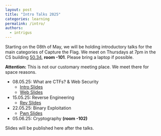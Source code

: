 ```yaml
---
layout: post
title: "Intro Talks 2025"
categories: learning
permalink: /intro/
authors:
  - intrigus
---
```


Starting on the 08th of May, we will be holding introductory talks for the main categories of Capture the Flag.
We meet on Thursdays at 7pm in the CS building [50.34](https://www.kit.edu/campusplan/), **room -101**. Please bring a laptop if possible.

**Attention:** This is not our customary meeting place. We meet there for space reasons.

 * 08.05.25: What are CTFs? & Web Security
    * [Intro Slides](/talks/2025-05-08-intro/intro-25-ss.pdf)
    * [Web Slides](/talks/2025-05-08-web/web-25-ss.pdf)
 * 15.05.25: Reverse Engineering
    * [Rev Slides](/talks/2025-05-15-rev/rev-25-ss.pdf)
 * 22.05.25: Binary Exploitation
    * [Pwn Slides](/talks/2025-05-22-pwn/pwn-25-ss.pdf)
 * 05.06.25: Cryptography **(room -102)**

Slides will be published here after the talks.
